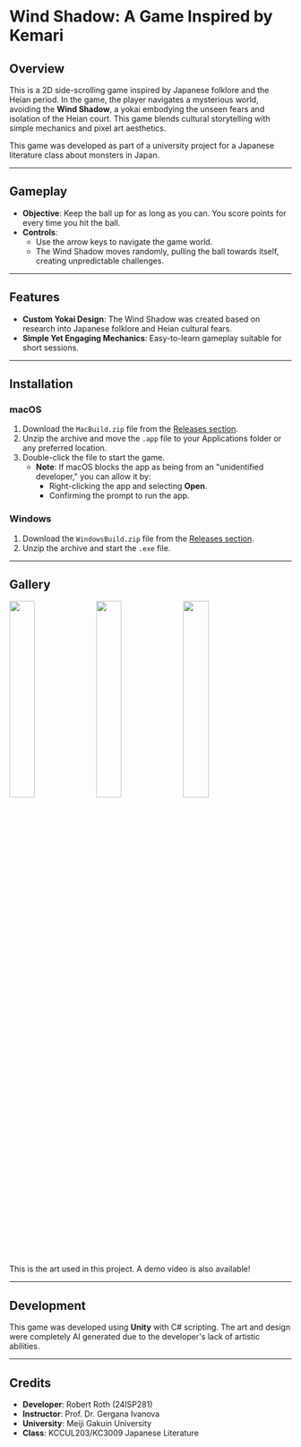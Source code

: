 # Wind Shadow: A Game Inspired by Kemari

## Overview
This is a 2D side-scrolling game inspired by Japanese folklore and the Heian period. In the game, the player navigates a mysterious world, avoiding the **Wind Shadow**, a yokai embodying the unseen fears and isolation of the Heian court. This game blends cultural storytelling with simple mechanics and pixel art aesthetics.

This game was developed as part of a university project for a Japanese literature class about monsters in Japan.

---

## Gameplay
- **Objective**: Keep the ball up for as long as you can. You score points for every time you hit the ball.
- **Controls**:
  - Use the arrow keys to navigate the game world.
  - The Wind Shadow moves randomly, pulling the ball towards itself, creating unpredictable challenges.

---

## Features
- **Custom Yokai Design**: The Wind Shadow was created based on research into Japanese folklore and Heian cultural fears.
- **Simple Yet Engaging Mechanics**: Easy-to-learn gameplay suitable for short sessions.

---

## Installation
### macOS
1. Download the `MacBuild.zip` file from the [Releases section](https://github.com/RothRobe/Monster-Project/releases/tag/Published).
2. Unzip the archive and move the `.app` file to your Applications folder or any preferred location.
3. Double-click the file to start the game.
   - **Note**: If macOS blocks the app as being from an "unidentified developer," you can allow it by:
     - Right-clicking the app and selecting **Open**.
     - Confirming the prompt to run the app.
    
### Windows
1. Download the ` WindowsBuild.zip ` file from the [Releases section](https://github.com/RothRobe/Monster-Project/releases/tag/Published).
2. Unzip the archive and start the ` .exe ` file.

---
## Gallery

<img src="https://github.com/user-attachments/assets/d38d4c63-c8a4-4433-8453-a2ddf90b4b04" width="30%"></img> <img src="https://github.com/user-attachments/assets/4ad39468-98a4-46c5-aa0d-e3c597283bf1" width="30%"></img> <img src="https://github.com/user-attachments/assets/71ad02e3-616d-4d15-bad2-0702d6c418e4" width="30%"></img> 

This is the art used in this project. A demo video is also available!

---

## Development
This game was developed using **Unity** with C# scripting. The art and design were completely AI generated due to the developer's lack of artistic abilities.

---

## Credits
- **Developer**: Robert Roth (24ISP281)
- **Instructor**: Prof. Dr. Gergana Ivanova
- **University**: Meiji Gakuin University
- **Class**: KCCUL203/KC3009 Japanese Literature

